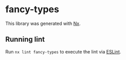 # fancy-types

This library was generated with [Nx](https://nx.dev).

## Running lint

Run `nx lint fancy-types` to execute the lint via [ESLint](https://eslint.org/).
